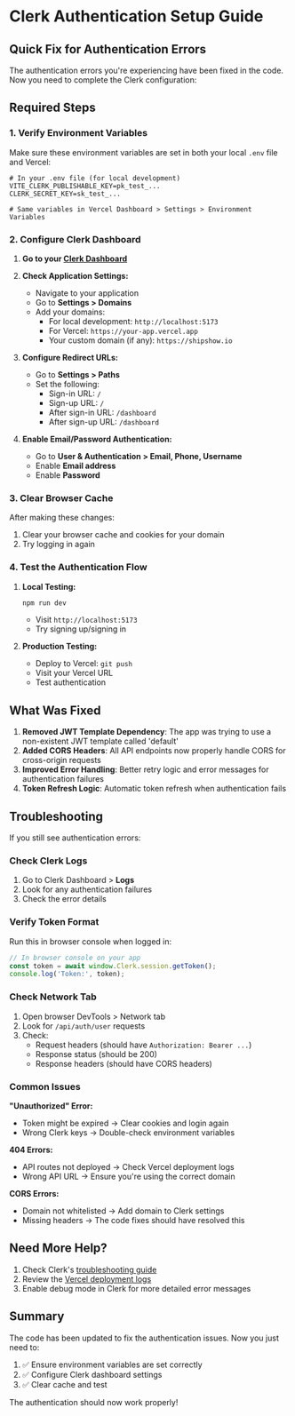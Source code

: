# Clerk Authentication Setup Guide

## Quick Fix for Authentication Errors

The authentication errors you're experiencing have been fixed in the code. Now you need to complete the Clerk configuration:

## Required Steps

### 1. Verify Environment Variables

Make sure these environment variables are set in both your local `.env` file and Vercel:

```env
# In your .env file (for local development)
VITE_CLERK_PUBLISHABLE_KEY=pk_test_...
CLERK_SECRET_KEY=sk_test_...

# Same variables in Vercel Dashboard > Settings > Environment Variables
```

### 2. Configure Clerk Dashboard

1. **Go to your [Clerk Dashboard](https://dashboard.clerk.com)**

2. **Check Application Settings:**
   - Navigate to your application
   - Go to **Settings > Domains**
   - Add your domains:
     - For local development: `http://localhost:5173`
     - For Vercel: `https://your-app.vercel.app`
     - Your custom domain (if any): `https://shipshow.io`

3. **Configure Redirect URLs:**
   - Go to **Settings > Paths**
   - Set the following:
     - Sign-in URL: `/`
     - Sign-up URL: `/`
     - After sign-in URL: `/dashboard`
     - After sign-up URL: `/dashboard`

4. **Enable Email/Password Authentication:**
   - Go to **User & Authentication > Email, Phone, Username**
   - Enable **Email address**
   - Enable **Password**

### 3. Clear Browser Cache

After making these changes:
1. Clear your browser cache and cookies for your domain
2. Try logging in again

### 4. Test the Authentication Flow

1. **Local Testing:**
   ```bash
   npm run dev
   ```
   - Visit `http://localhost:5173`
   - Try signing up/signing in

2. **Production Testing:**
   - Deploy to Vercel: `git push`
   - Visit your Vercel URL
   - Test authentication

## What Was Fixed

1. **Removed JWT Template Dependency**: The app was trying to use a non-existent JWT template called 'default'
2. **Added CORS Headers**: All API endpoints now properly handle CORS for cross-origin requests
3. **Improved Error Handling**: Better retry logic and error messages for authentication failures
4. **Token Refresh Logic**: Automatic token refresh when authentication fails

## Troubleshooting

If you still see authentication errors:

### Check Clerk Logs
1. Go to Clerk Dashboard > **Logs**
2. Look for any authentication failures
3. Check the error details

### Verify Token Format
Run this in browser console when logged in:
```javascript
// In browser console on your app
const token = await window.Clerk.session.getToken();
console.log('Token:', token);
```

### Check Network Tab
1. Open browser DevTools > Network tab
2. Look for `/api/auth/user` requests
3. Check:
   - Request headers (should have `Authorization: Bearer ...`)
   - Response status (should be 200)
   - Response headers (should have CORS headers)

### Common Issues

**"Unauthorized" Error:**
- Token might be expired → Clear cookies and login again
- Wrong Clerk keys → Double-check environment variables

**404 Errors:**
- API routes not deployed → Check Vercel deployment logs
- Wrong API URL → Ensure you're using the correct domain

**CORS Errors:**
- Domain not whitelisted → Add domain to Clerk settings
- Missing headers → The code fixes should have resolved this

## Need More Help?

1. Check Clerk's [troubleshooting guide](https://clerk.com/docs/troubleshooting)
2. Review the [Vercel deployment logs](https://vercel.com/dashboard)
3. Enable debug mode in Clerk for more detailed error messages

## Summary

The code has been updated to fix the authentication issues. Now you just need to:
1. ✅ Ensure environment variables are set correctly
2. ✅ Configure Clerk dashboard settings
3. ✅ Clear cache and test

The authentication should now work properly!
